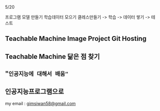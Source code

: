 5/20

프로그램 모델 만들기
학습데이터 모으기 
클레스만들기 -> 학습 -> 데이터 쌓기 -> 테스트 

## Teachable Machine Image Project Git Hosting

## Teachable Machine 닮은 점 찾기

## "``인공지능에 대해서 배움"`` 

## 인공지능프로그램으로 

my email : <gimsiwan58@gmail.com>
